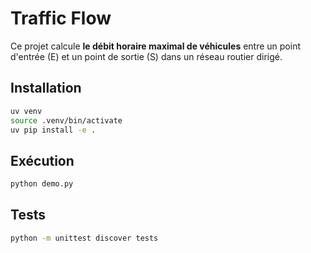 # Traffic Flow

Ce projet calcule **le débit horaire maximal de véhicules** entre un point d'entrée (E) et un point de sortie (S) dans un réseau routier dirigé.

## Installation

```bash
uv venv
source .venv/bin/activate  
uv pip install -e .
```

## Exécution

```bash
python demo.py
```

## Tests

```bash
python -m unittest discover tests
```
